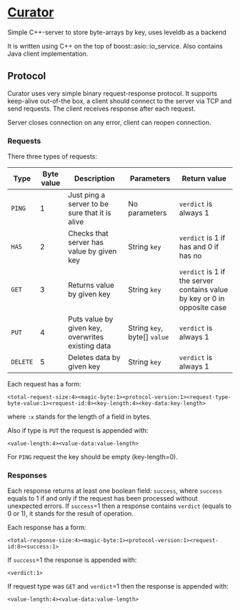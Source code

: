 # [Curator](https://github.com/MikeMirzayanov/curator)

Simple C++-server to store byte-arrays by key, uses leveldb as a backend

It is written using C++ on the top of boost::asio::io_service. Also contains Java client implementation.

## Protocol

Curator uses very simple binary request-response protocol. It supports keep-alive out-of-the box, a client should connect to the
server via TCP and send requests. The client receives response after each request.

Server closes connection on any error, client can reopen connection.

### Requests

There three types of requests:

Type       | Byte value | Description                           | Parameters                       |    Return value
-----------|------|---------------------------------------|----------------------------------|-------------------------
`PING`     |  1 | Just ping a server to be sure that it is alive | No parameters           |    `verdict` is always 1
`HAS`      |  2 | Checks that server has value by given key | String `key`            |    `verdict` is 1 if has and 0 if has no
`GET`      |  3 | Returns value by given key | String `key`            |    `verdict` is 1 if the server contains value by key or 0 in opposite case
`PUT`      |  4 | Puts value by given key, overwrites existing data | String `key`, byte[] `value`            |    `verdict` is always 1
`DELETE`   |  5 | Deletes data by given key | String `key`            |    `verdict` is always 1

Each request has a form:

`<total-request-size:4><magic-byte:1><protocol-version:1><request-type-byte-value:1><request-id:8><key-length:4><key-data:key-length>`

where `:x` stands for the length of a field in bytes.

Also if type is `PUT` the request is appended with:

`<value-length:4><value-data:value-length>`

For `PING` request the key should be empty (key-length=0).

### Responses

Each response returns at least one boolean field: `success`, where `success` equals to 1
if and only if the request has been processed without unexpected errors. If `success`=1 then
a response contains `verdict` (equals to 0 or 1), it stands for the result of operation.

Each response has a form:

`<total-response-size:4><magic-byte:1><protocol-version:1><request-id:8><success:1>`

If `success`=1 the response is appended with:

`<verdict:1>`

If request type was `GET` and `verdict`=1 then the response is appended with:

`<value-length:4><value-data:value-length>`
